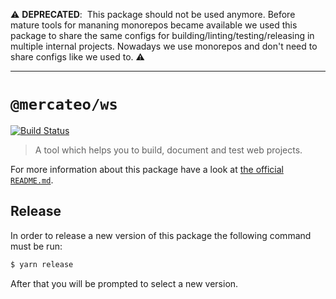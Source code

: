 ⚠️ **DEPRECATED**: ️️️️ This package should not be used anymore. Before mature tools for mananing monorepos became available we used this package to share the same configs for building/linting/testing/releasing in multiple internal projects. ️Nowadays we use monorepos and don't need to share configs like we used to. ⚠️

---

# `@mercateo/ws`

[![Build Status](https://travis-ci.org/Mercateo/ws.svg?branch=master)](https://travis-ci.org/Mercateo/ws)

> A tool which helps you to build, document and test web projects.

For more information about this package have a look at [the official `README.md`](./packages/ws/README.md).

## Release

In order to release a new version of this package the following command must be run:

```bash
$ yarn release
```

After that you will be prompted to select a new version.
